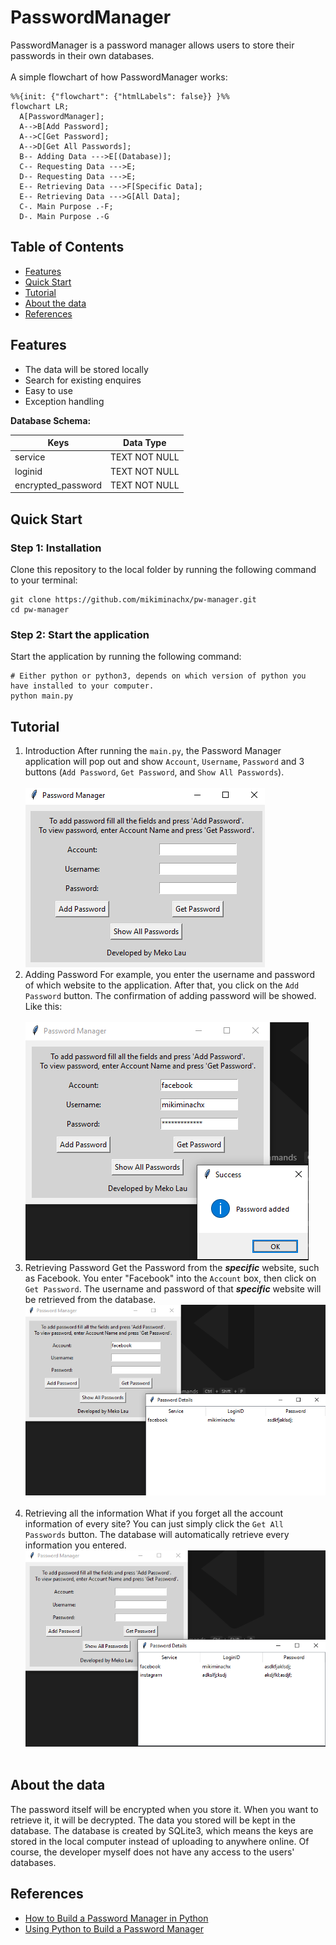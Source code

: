 # PasswordManager
PasswordManager is a password manager allows users to store their passwords in their own databases.
<br></br>
A simple flowchart of how PasswordManager works:
```mermaid
%%{init: {"flowchart": {"htmlLabels": false}} }%%
flowchart LR;
  A[PasswordManager];
  A-->B[Add Password];
  A-->C[Get Password];
  A-->D[Get All Passwords];
  B-- Adding Data --->E[(Database)];
  C-- Requesting Data --->E;
  D-- Requesting Data --->E;
  E-- Retrieving Data --->F[Specific Data];
  E-- Retrieving Data --->G[All Data];
  C-. Main Purpose .-F;
  D-. Main Purpose .-G
```
## Table of Contents
- [Features](#Features)
- [Quick Start](#Quick-Start)
- [Tutorial](#Tutorial)
- [About the data](#About-the-data)
- [References](#References)
## Features
- The data will be stored locally
- Search for existing enquires
- Easy to use
- Exception handling

**Database Schema:**

| Keys               	| Data Type     	|
|--------------------	|---------------	|
| service            	| TEXT NOT NULL 	|
| loginid            	| TEXT NOT NULL 	|
| encrypted_password 	| TEXT NOT NULL 	|


## Quick Start
### Step 1: Installation
Clone this repository to the local folder by running the following command to your terminal:
```
git clone https://github.com/mikiminachx/pw-manager.git
cd pw-manager
```
### Step 2: Start the application
Start the application by running the following command:
```
# Either python or python3, depends on which version of python you have installed to your computer.
python main.py
```
## Tutorial
1. Introduction
After running the ``` main.py ```, the Password Manager application will pop out and show ``` Account ```, ``` Username ```, ``` Password ``` and 3 buttons (``` Add Password ```, ``` Get Password ```, and ``` Show All Passwords ```).
<br></br>
![gui.png](doc/gui.png)
2. Adding Password
For example, you enter the username and password of which website to the application. After that, you click on the ``` Add Password ``` button. The confirmation of adding password will be showed. Like this:
<br></br>
![add-pw](doc/add-pw.png)
3. Retrieving Password
Get the Password from the **_specific_** website, such as Facebook. You enter "Facebook" into the ``` Account ``` box, then click on ``` Get Password ```. The username and password of that **_specific_** website will be retrieved from the database.
![get-password](doc/get-password.png)
<br></br>
4. Retrieving all the information
What if you forget all the account information of every site? You can just simply click the ``` Get All Passwords ``` button. The database will automatically retrieve every information you entered.
![get-all-passwords](doc/get-all-passwords.png)
<br></br>
## About the data
The password itself will be encrypted when you store it. When you want to retrieve it, it will be decrypted. The data you stored will be kept in the database. The database is created by SQLite3, which means the keys are stored in the local computer instead of uploading to anywhere online. Of course, the developer myself does not have any access to the users' databases.
## References
- [How to Build a Password Manager in Python](https://thepythoncode.com/article/build-a-password-manager-in-python)
- [Using Python to Build a Password Manager](https://medium.com/@bikumandlasatwik/using-python-to-build-a-password-manager-66fcf1829081)
